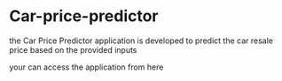 # Car-price-predictor
the Car Price Predictor application is developed to predict the car resale price based on the provided inputs

your can access the application from <link href='https://car-price-predictor0.herokuapp.com/predict'> here </link> 


